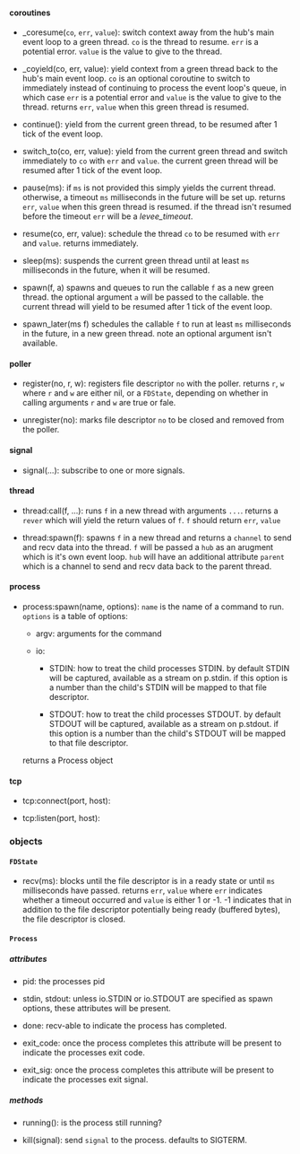 

#### coroutines

* \_coresume(`co`, `err`, `value`):
  switch context away from the hub's main event loop to a green thread. `co` is
  the thread to resume. `err` is a potential error. `value` is the value to
  give to the thread.

* \_coyield(co, err, value):
  yield context from a green thread back to the hub's main event loop. `co` is
  an optional coroutine to switch to immediately instead of continuing to
  process the event loop's queue, in which case `err` is a potential error and
  `value` is the value to give to the thread. returns `err`, `value` when this
  green thread is resumed.

* continue():
  yield from the current green thread, to be resumed after 1 tick of the event
  loop.

* switch_to(co, err, value):
  yield from the current green thread and switch immediately to `co` with `err`
  and `value`. the current green thread will be resumed after 1 tick of the
  event loop.

* pause(ms):
  if `ms` is not provided this simply yields the current thread. otherwise, a
  timeout `ms` milliseconds in the future will be set up.  returns `err`,
  `value` when this green thread is resumed.  if the thread isn't resumed
  before the timeout `err` will be a *levee_timeout*.

* resume(co, err, value):
  schedule the thread `co` to be resumed with `err` and `value`. returns
  immediately.

* sleep(ms):
  suspends the current green thread until at least `ms` milliseconds in the
  future, when it will be resumed.

* spawn(f, a)
  spawns and queues to run the callable `f` as a new green thread. the optional
  argument `a` will be passed to the callable. the current thread will yield to
  be resumed after 1 tick of the event loop.

* spawn_later(ms f)
  schedules the callable `f` to run at least `ms` milliseconds in the future,
  in a new green thread. note an optional argument isn't available.

#### poller

* register(no, r, w):
  registers file descriptor `no` with the poller. returns `r`, `w` where `r`
  and `w` are either nil, or a `FDState`, depending on whether in calling
  arguments `r` and `w` are true or fale.

* unregister(no):
  marks file descriptor `no` to be closed and removed from the poller.

#### signal

* signal(...):
  subscribe to one or more signals.

#### thread

* thread:call(f, ...):
  runs `f` in a new thread with arguments `...`. returns a `rever` which will
  yield the return values of `f`. `f` should return `err`, `value`

* thread:spawn(f):
  spawns `f` in a new thread and returns a `channel` to send and recv data into
  the thread. `f` will be passed a `hub` as an arugment which is it's own event
  loop. `hub` will have an additional attribute `parent` which is a channel to
  send and recv data back to the parent thread.

#### process

* process:spawn(name, options):
  `name` is the name of a command to run. `options` is a table of options:

    * argv:
      arguments for the command

    * io:

      - STDIN:
        how to treat the child processes STDIN. by default STDIN will be
        captured, available as a stream on p.stdin. if this option is a number
        than the child's STDIN will be mapped to that file descriptor.

      - STDOUT:
        how to treat the child processes STDOUT. by default STDOUT will be
        captured, available as a stream on p.stdout. if this option is a number
        than the child's STDOUT will be mapped to that file descriptor.

  returns a Process object

#### tcp

* tcp:connect(port, host):

* tcp:listen(port, host):

### objects

#### `FDState`

* recv(ms):
  blocks until the file descriptor is in a ready state or until `ms`
  milliseconds have passed. returns `err`, `value` where `err` indicates
  whether a timeout occurred and `value` is either 1 or -1. -1 indicates that
  in addition to the file descriptor potentially being ready (buffered bytes),
  the file descriptor is closed.

#### `Process`

##### attributes

* pid:
  the processes pid

* stdin, stdout:
  unless io.STDIN or io.STDOUT are specified as spawn options, these attributes
  will be present.

* done: recv-able to indicate the process has completed.

* exit_code:
  once the process completes this attribute will be present to indicate the
  processes exit code.

* exit_sig:
  once the process completes this attribute will be present to indicate the
  processes exit signal.

##### methods

* running():
  is the process still running?

* kill(signal):
  send `signal` to the process. defaults to SIGTERM.
